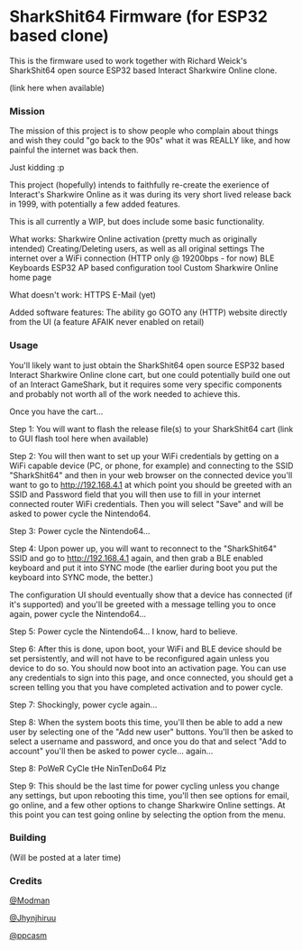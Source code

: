 # SharkShit64 Firmware (for ESP32 based clone)



This is the firmware used to work together with Richard Weick's SharkShit64 open source ESP32 based Interact Sharkwire Online clone.



(link here when available)


### Mission
The mission of this project is to show people who complain about things and wish they could "go back to the 90s" what it was REALLY like, and how painful the internet was back then.

Just kidding :p

This project (hopefully) intends to faithfully re-create the exerience of Interact's Sharkwire Online as it was during its very short lived release back in 1999, with potentially a few added features.

This is all currently a WIP, but does include some basic functionality.

What works:
Sharkwire Online activation (pretty much as originally intended)
Creating/Deleting users, as well as all original settings
The internet over a WiFi connection (HTTP only @ 19200bps - for now)
BLE Keyboards
ESP32 AP based configuration tool
Custom Sharkwire Online home page

What doesn't work:
HTTPS
E-Mail (yet)

Added software features:
The ability go GOTO any (HTTP) website directly from the UI (a feature AFAIK never enabled on retail)

### Usage
You'll likely want to just obtain the SharkShit64 open source ESP32 based Interact Sharkwire Online clone cart, but one could potentially build one out of an Interact GameShark, but it requires some very specific components and probably not worth all of the work needed to achieve this.

Once you have the cart...

Step 1: You will want to flash the release file(s) to your SharkShit64 cart (link to GUI flash tool here when available)

Step 2: You will then want to set up your WiFi credentials by getting on a WiFi capable device (PC, or phone, for example) and connecting to the SSID "SharkShit64" and then in your web browser on the connected device you'll want to go to http://192.168.4.1 at which point you should be greeted with an SSID and Password field that you will then use to fill in your internet connected router WiFi credentials.
Then you will select "Save" and will be asked to power cycle the Nintendo64.

Step 3: Power cycle the Nintendo64...

Step 4: Upon power up, you will want to reconnect to the "SharkShit64" SSID and go to http://192.168.4.1 again, and then grab a BLE enabled keyboard and put it into SYNC mode (the earlier during boot you put the keyboard into SYNC mode, the better.) 

The configuration UI should eventually show that a device has connected (if it's supported) and you'll be greeted with a message telling you to once again, power cycle the Nintendo64...

Step 5: Power cycle the Nintendo64... I know, hard to believe.

Step 6: After this is done, upon boot, your WiFi and BLE device should be set persistently, and will not have to be reconfigured again unless you device to do so.
You should now boot into an activation page. You can use any credentials to sign into this page, and once connected, you should get a screen telling you that you have completed activation and to power cycle.

Step 7: Shockingly, power cycle again...

Step 8: When the system boots this time, you'll then be able to add a new user by selecting one of the "Add new user" buttons.
You'll then be asked to select a username and password, and once you do that and select "Add to account" you'll then be asked to power cycle... again...

Step 8: PoWeR CyCle tHe NinTenDo64 Plz

Step 9:
This should be the last time for power cycling unless you change any settings, but upon rebooting this time, you'll then see options for email, go online, and a few other options to change Sharkwire Online settings.
At this point you can test going online by selecting the option from the menu.

### Building

(Will be posted at a later time)



### Credits

[@Modman](https://github.com/RWeick/)

[@Jhynjhiruu](https://github.com/Jhynjhiruu/)

[@ppcasm](https://github.com/ppcasm/)

